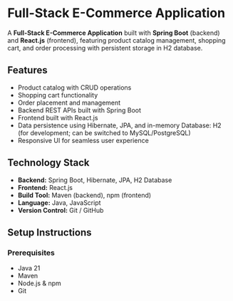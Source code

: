 # Full-Stack E-Commerce Application

A **Full-Stack E-Commerce Application** built with **Spring Boot** (backend) and **React.js** (frontend), featuring product catalog management, shopping cart, and order processing with persistent storage in H2 database.

## Features
- Product catalog with CRUD operations
- Shopping cart functionality
- Order placement and management
- Backend REST APIs built with Spring Boot
- Frontend built with React.js
- Data persistence using Hibernate, JPA, and in-memory Database: H2 (for development; can be switched to MySQL/PostgreSQL)
- Responsive UI for seamless user experience

## Technology Stack
- **Backend:** Spring Boot, Hibernate, JPA, H2 Database
- **Frontend:** React.js
- **Build Tool:** Maven (backend), npm (frontend)
- **Language:** Java, JavaScript
- **Version Control:** Git / GitHub

## Setup Instructions

### Prerequisites
- Java 21
- Maven
- Node.js & npm
- Git

